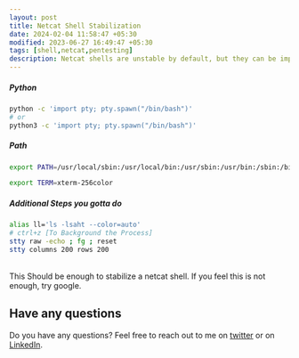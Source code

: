 ```yaml
---
layout: post
title: Netcat Shell Stabilization
date: 2024-02-04 11:58:47 +05:30
modified: 2023-06-27 16:49:47 +05:30
tags: [shell,netcat,pentesting]
description: Netcat shells are unstable by default, but they can be improved and stabilised using Python.
---
```


##### Python
```bash
python -c 'import pty; pty.spawn("/bin/bash")'
# or
python3 -c 'import pty; pty.spawn("/bin/bash")'
```

##### Path
```bash
export PATH=/usr/local/sbin:/usr/local/bin:/usr/sbin:/usr/bin:/sbin:/bin:/usr/games:/tmp

export TERM=xterm-256color
```

##### Additional Steps you gotta do

```bash
alias ll='ls -lsaht --color=auto'
# ctrl+z [To Background the Process]
stty raw -echo ; fg ; reset
stty columns 200 rows 200
```
<br>
This Should be enough to stabilize a netcat shell.
If you feel this is not enough, try google.

## Have any questions
Do you have any questions? Feel free to reach out to me on [twitter](https://twitter.com/rach1tarora) or on [LinkedIn](https://www.linkedin.com/in/rach1tarora/).